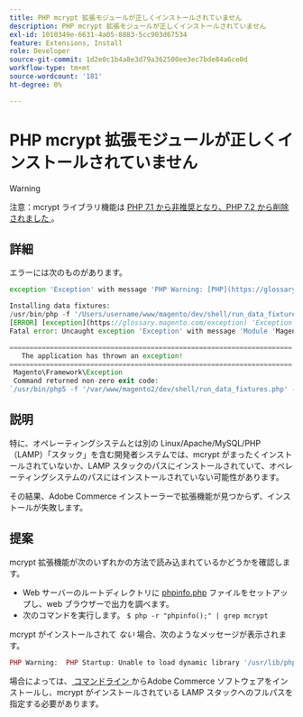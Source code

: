 ```yaml
---
title: PHP mcrypt 拡張モジュールが正しくインストールされていません
description: PHP mcrypt 拡張モジュールが正しくインストールされていません
exl-id: 1010349e-6631-4a05-8883-5cc903d67534
feature: Extensions, Install
role: Developer
source-git-commit: 1d2e0c1b4a8e3d79a362500ee3ec7bde84a6ce0d
workflow-type: tm+mt
source-wordcount: '181'
ht-degree: 0%

---
```


# PHP mcrypt 拡張モジュールが正しくインストールされていません

>[!WARNING]
>
>注意：mcrypt ライブラリ機能は [PHP 7.1 から非推奨となり、PHP 7.2 から削除されました ](https://www.php.net/manual/en/intro.mcrypt.php)。

## 詳細

エラーには次のものがあります。

```php
exception 'Exception' with message 'PHP Warning: [PHP](https://glossary.magento.com/php) Startup: Unable to load dynamic [library](https://glossary.magento.com/library) '/usr/lib/php5/20121212/mcrypt.so' - /usr/lib/php5/20121212/mcrypt.so: cannot open shared object file: No such file or directory
```

```php
Installing data fixtures:
/usr/bin/php -f '/Users/username/www/magento/dev/shell/run_data_fixtures.php' -- --bootstrap='MAGE_DIRS[base][path]=/Users/username/www/magento' 2>&1
[ERROR] [exception](https://glossary.magento.com/exception) 'Exception' with message '
Fatal error: Uncaught exception 'Exception' with message 'Module 'Magento_Core' depends on 'mcrypt' PHP [extension](https://glossary.magento.com/extension) that is not loaded.'
```

```php
======================================================================
   The application has thrown an exception!
======================================================================
 Magento\Framework\Exception
 Command returned non-zero exit code:
`/usr/bin/php5 -f '/var/www/magento2/dev/shell/run_data_fixtures.php' -- --bootstrap='MAGE_DIRS[base][path]=/var/www/magento2' 2>&1`
```

## 説明

特に、オペレーティングシステムとは別の Linux/Apache/MySQL/PHP （LAMP）「スタック」を含む開発者システムでは、mcrypt がまったくインストールされていないか、LAMP スタックのパスにインストールされていて、オペレーティングシステムのパスにはインストールされていない可能性があります。

その結果、Adobe Commerce インストーラーで拡張機能が見つからず、インストールが失敗します。

## 提案

mcrypt 拡張機能が次のいずれかの方法で読み込まれているかどうかを確認します。

* Web サーバーのルートディレクトリに [phpinfo.php](http://kb.mediatemple.net/questions/764/How+can+I+create+a+phpinfo.php+page%3F#gs) ファイルをセットアップし、web ブラウザーで出力を調べます。
* 次のコマンドを実行します。    `$ php -r "phpinfo();" | grep mcrypt`

mcrypt がインストールされて *ない* 場合、次のようなメッセージが表示されます。

```php
PHP Warning:  PHP Startup: Unable to load dynamic library '/usr/lib/php5/20121212/mcrypt.so' - /usr/lib/php5/20121212/mcrypt.so: cannot open shared object file: No such file or directory in Unknown on line 0
```

場合によっては、[ コマンドライン ](https://devdocs.magento.com/guides/v2.3/install-gde/install/cli/install-cli.html) からAdobe Commerce ソフトウェアをインストールし、mcrypt がインストールされている LAMP スタックへのフルパスを指定する必要があります。
